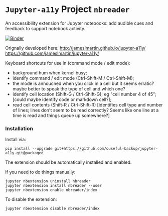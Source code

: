 # `Jupyter-a11y` Project `nbreader`

An accessibility extension for Jupyter notebooks: add audible cues and feedback to support notebook activity.

[![Binder](https://mybinder.org/badge_logo.svg)](https://mybinder.org/v2/gh/ouseful-backup/jupyter-a11y/packaged)


Orignally developed here: http://jameslmartin.github.io/jupyter-a11y/ https://github.com/jameslmartin/jupyter-a11y/

Keyboard shortcuts for use in (command mode / edit mode):

- background hum when kernel busy;
- identify command / edit mode (Ctrl-Shift-M / Ctrl-Shift-M);
- the mode is annoucned when you click in a cell but it seems erratic? maybe better to speak the type of cell and which one?
- identify cell location (Shift-G / Ctrl-Shift-G); eg "cell number 4 of 45"; [could maybe identify code or markdown cell?];
- read cell contents (Shift-R / Ctrl-Shift-R) [identifies cell type and number of lines; lines don't seem to be read correctly? Seems like one line at a time is read and things queue up somewhere?]


### Installation

Install via:

`pip install --upgrade git+https://github.com/ouseful-backup/jupyter-a11y.git@packaged`

The extension should be automatically installed and enabled.

If you need to do things manually:

```
jupyter nbextension uninstall nbreader
jupyter nbextension install nbreader --user
jupyter nbextension enable nbreader/index
```

To disable the extension:

```
jupyter nbextension disable nbreader/index

```
